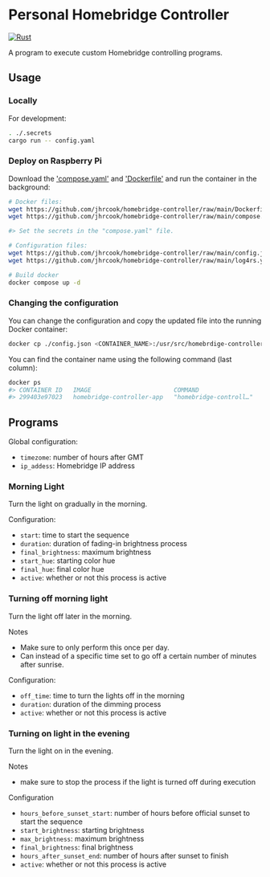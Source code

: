 # Personal Homebridge Controller

[![Rust](https://github.com/jhrcook/homebridge-controller/actions/workflows/rust.yml/badge.svg)](https://github.com/jhrcook/homebridge-controller/actions/workflows/rust.yml)

A program to execute custom Homebridge controlling programs.

## Usage

### Locally

For development:

```bash
. ./.secrets
cargo run -- config.yaml
```

### Deploy on Raspberry Pi

Download the ['compose.yaml'](./compose.yaml) and ['Dockerfile'](./Dockerfile) and run the container in the background:

```bash
# Docker files:
wget https://github.com/jhrcook/homebridge-controller/raw/main/Dockerfile
wget https://github.com/jhrcook/homebridge-controller/raw/main/compose.yaml

#> Set the secrets in the "compose.yaml" file.

# Configuration files:
wget https://github.com/jhrcook/homebridge-controller/raw/main/config.json
wget https://github.com/jhrcook/homebridge-controller/raw/main/log4rs.yaml

# Build docker
docker compose up -d
```

### Changing the configuration

You can change the configuration and copy the updated file into the running Docker container:

```bash
docker cp ./config.json <CONTAINER_NAME>:/usr/src/homebrdige-controller/config.json
```
You can find the container name using the following command (last column):

```bash
docker ps
#> CONTAINER ID   IMAGE                       COMMAND                  CREATED              STATUS         PORTS     NAMES
#> 299403e97023   homebridge-controller-app   "homebridge-controll…"   About a minute ago   Up 2 seconds             homebridge-controller-app-1
```

## Programs

Global configuration:

- `timezome`: number of hours after GMT
- `ip_addess`: Homebridge IP address

### Morning Light

Turn the light on gradually in the morning.

Configuration:

- `start`: time to start the sequence
- `duration`: duration of fading-in brightness process
- `final_brightness`: maximum brightness
- `start_hue`: starting color hue
- `final_hue`: final color hue
- `active`: whether or not this process is active

### Turning off morning light

Turn the light off later in the morning.

Notes

- Make sure to only perform this once per day.
- Can instead of a specific time set to go off a certain number of minutes after sunrise.

Configuration:

- `off_time`: time to turn the lights off in the morning
- `duration`: duration of the dimming process
- `active`: whether or not this process is active

### Turning on light in the evening

Turn the light on in the evening.

Notes

- make sure to stop the process if the light is turned off during execution

Configuration

- `hours_before_sunset_start`: number of hours before official sunset to start the sequence
- `start_brightness`: starting brightness
- `max_brightness`: maximum brightness
- `final_brightness`: final brightness
- `hours_after_sunset_end`: number of hours after sunset to finish
- `active`: whether or not this process is active

